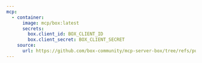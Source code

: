 ```yaml
---
mcp:
  - container:
      image: mcp/box:latest
      secrets:
        box.client_id: BOX_CLIENT_ID
        box.client_secret: BOX_CLIENT_SECRET
    source:
      url: https://github.com/box-community/mcp-server-box/tree/refs/pull/4/merge
---
```

